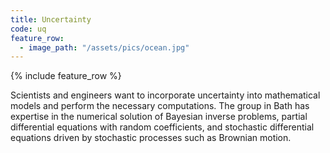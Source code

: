 ```yaml
---
title: Uncertainty 
code: uq
feature_row:
  - image_path: "/assets/pics/ocean.jpg" 
---
```

{% include feature_row %}

 Scientists and engineers want to incorporate  uncertainty into  mathematical models and perform the necessary computations.
The group in Bath has expertise in the numerical solution of Bayesian inverse problems, partial differential equations with random coefficients, and stochastic differential equations driven by stochastic processes such as Brownian motion.